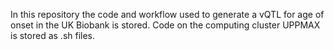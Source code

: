 In this repository the code and workflow used to generate a vQTL for age of onset in the UK Biobank is stored.
Code on the computing cluster UPPMAX is stored as .sh files.

